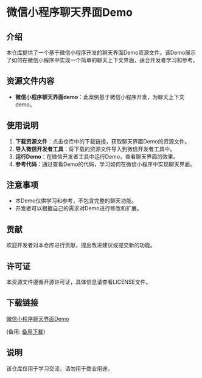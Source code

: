 # 微信小程序聊天界面Demo

## 介绍

本仓库提供了一个基于微信小程序开发的聊天界面Demo资源文件。该Demo展示了如何在微信小程序中实现一个简单的聊天上下文界面，适合开发者学习和参考。

## 资源文件内容

- **微信小程序聊天界面demo**：此案例基于微信小程序开发，为聊天上下文demo。

## 使用说明

1. **下载资源文件**：点击仓库中的下载链接，获取聊天界面Demo的资源文件。
2. **导入微信开发者工具**：将下载的资源文件导入到微信开发者工具中。
3. **运行Demo**：在微信开发者工具中运行Demo，查看聊天界面的效果。
4. **参考代码**：通过查看Demo的代码，学习如何在微信小程序中实现聊天界面。

## 注意事项

- 本Demo仅供学习和参考，不包含完整的聊天功能。
- 开发者可以根据自己的需求对Demo进行修改和扩展。

## 贡献

欢迎开发者对本仓库进行贡献，提出改进建议或提交新的功能。

## 许可证

本资源文件遵循开源许可证，具体信息请查看LICENSE文件。

## 下载链接
[微信小程序聊天界面Demo](https://pan.quark.cn/s/0e3dca8da723) 

(备用: [备用下载](https://pan.baidu.com/s/1ZkU00hE9OGYzK-utmOCA3A?pwd=1234))

## 说明

该仓库仅用于学习交流，请勿用于商业用途。
